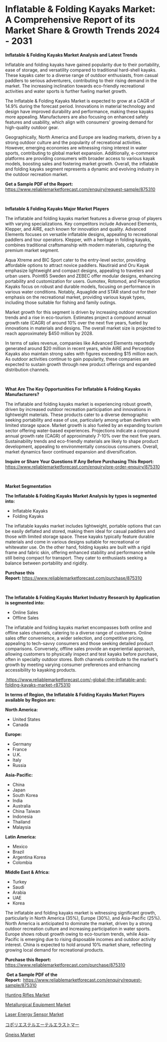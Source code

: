 <p><h1>Inflatable & Folding Kayaks Market: A Comprehensive Report of its Market Share & Growth Trends 2024 - 2031</h1></p><p><strong>Inflatable & Folding Kayaks Market Analysis and Latest Trends</strong></p>
<p><p>Inflatable and folding kayaks have gained popularity due to their portability, ease of storage, and versatility compared to traditional hard-shell kayaks. These kayaks cater to a diverse range of outdoor enthusiasts, from casual paddlers to serious adventurers, contributing to their rising demand in the market. The increasing inclination towards eco-friendly recreational activities and water sports is further fueling market growth.</p><p>The Inflatable & Folding Kayaks Market is expected to grow at a CAGR of 14.9% during the forecast period. Innovations in material technology and design have improved durability and performance, making these kayaks more appealing. Manufacturers are also focusing on enhanced safety features and usability, which align with consumers' growing demand for high-quality outdoor gear.</p><p>Geographically, North America and Europe are leading markets, driven by a strong outdoor culture and the popularity of recreational activities. However, emerging economies are witnessing rising interest in water sports, contributing to global market expansion. Additionally, e-commerce platforms are providing consumers with broader access to various kayak models, boosting sales and fostering market growth. Overall, the inflatable and folding kayaks segment represents a dynamic and evolving industry in the outdoor recreation market.</p></p>
<p><strong>Get a Sample PDF of the Report:&nbsp;</strong> <a href="https://www.reliablemarketforecast.com/enquiry/request-sample/875310">https://www.reliablemarketforecast.com/enquiry/request-sample/875310</a></p>
<p>&nbsp;</p>
<p><strong>Inflatable & Folding Kayaks Major Market Players</strong></p>
<p><p>The inflatable and folding kayaks market features a diverse group of players with varying specializations. Key competitors include Advanced Elements, Klepper, and AIRE, each known for innovation and quality. Advanced Elements focuses on versatile inflatable designs, appealing to recreational paddlers and tour operators. Klepper, with a heritage in folding kayaks, combines traditional craftsmanship with modern materials, capturing the premium market segment.</p><p>Aqua Xtreme and BIC Sport cater to the entry-level sector, providing affordable options to attract novice paddlers. Nautiraid and Oru Kayak emphasize lightweight and compact designs, appealing to travelers and urban users. Point65 Sweden and ZEBEC offer modular designs, enhancing portability and customization for users. Gumotex, Rotomod, and Perception Kayaks focus on robust and durable models, focusing on performance in various water conditions. Notably, Aquaglide and STAR stand out for their emphasis on the recreational market, providing various kayak types, including those suitable for fishing and family outings.</p><p>Market growth for this segment is driven by increasing outdoor recreation trends and a rise in eco-tourism. Estimates project a compound annual growth rate (CAGR) of around 10% over the next five years, fueled by innovations in materials and designs. The overall market size is projected to reach approximately $450 million by 2028.</p><p>In terms of sales revenue, companies like Advanced Elements reportedly generated around $20 million in recent years, while AIRE and Perception Kayaks also maintain strong sales with figures exceeding $15 million each. As outdoor activities continue to gain popularity, these companies are expected to sustain growth through new product offerings and expanded distribution channels.</p></p>
<p>&nbsp;</p>
<p><strong>What Are The Key Opportunities For Inflatable & Folding Kayaks Manufacturers?</strong></p>
<p><p>The inflatable and folding kayaks market is experiencing robust growth, driven by increased outdoor recreation participation and innovations in lightweight materials. These products cater to a diverse demographic seeking portability and ease of use, particularly among urban dwellers with limited storage space. Market growth is also fueled by an expanding tourism sector offering water-based experiences. Projections indicate a compound annual growth rate (CAGR) of approximately 7-10% over the next five years. Sustainability trends and eco-friendly materials are likely to shape product development, appealing to environmentally conscious consumers. Overall, market dynamics favor continued expansion and diversification.</p></p>
<p><strong>Inquire or Share Your Questions If Any Before Purchasing This Report:</strong> <a href="https://www.reliablemarketforecast.com/enquiry/pre-order-enquiry/875310">https://www.reliablemarketforecast.com/enquiry/pre-order-enquiry/875310</a></p>
<p>&nbsp;</p>
<p><strong>Market Segmentation</strong></p>
<p><strong>The Inflatable & Folding Kayaks Market Analysis by types is segmented into:</strong></p>
<p><ul><li>Inflatable Kayaks</li><li>Folding Kayaks</li></ul></p>
<p><p>The inflatable kayaks market includes lightweight, portable options that can be easily deflated and stored, making them ideal for casual paddlers and those with limited storage space. These kayaks typically feature durable materials and come in various designs suitable for recreational or whitewater use. On the other hand, folding kayaks are built with a rigid frame and fabric skin, offering enhanced stability and performance while still being compact for transport. They cater to enthusiasts seeking a balance between portability and rigidity.</p></p>
<p><strong>Purchase this Report:&nbsp;</strong><a href="https://www.reliablemarketforecast.com/purchase/875310">https://www.reliablemarketforecast.com/purchase/875310</a></p>
<p>&nbsp;</p>
<p><strong>The Inflatable & Folding Kayaks Market Industry Research by Application is segmented into:</strong></p>
<p><ul><li>Online Sales</li><li>Offline Sales</li></ul></p>
<p><p>The inflatable and folding kayaks market encompasses both online and offline sales channels, catering to a diverse range of customers. Online sales offer convenience, a wider selection, and competitive pricing, appealing to tech-savvy consumers and those seeking detailed product comparisons. Conversely, offline sales provide an experiential approach, allowing customers to physically inspect and test kayaks before purchase, often in specialty outdoor stores. Both channels contribute to the market's growth by meeting varying consumer preferences and enhancing accessibility to kayaking products.</p></p>
<p><a href="https://www.reliablemarketforecast.com/-global-the-inflatable-and-folding-kayaks-market-r875310">&nbsp;https://www.reliablemarketforecast.com/-global-the-inflatable-and-folding-kayaks-market-r875310</a></p>
<p><strong>In terms of Region, the Inflatable & Folding Kayaks Market Players available by Region are:</strong></p>
<p>
    <p> <strong> North America: </strong>
        <ul>
            <li>United States</li>
            <li>Canada</li>
        </ul>
        </p> 
    <p> <strong> Europe: </strong>
        <ul>
            <li>Germany</li>
            <li>France</li>
            <li>U.K.</li>
            <li>Italy</li>
            <li>Russia</li>
        </ul>
        </p> 
    <p> <strong> Asia-Pacific: </strong>
        <ul>
            <li>China</li>
            <li>Japan</li>
            <li>South Korea</li>
            <li>India</li>
            <li>Australia</li>
            <li>China Taiwan</li>
            <li>Indonesia</li>
            <li>Thailand</li>
            <li>Malaysia</li>
        </ul>
        </p> 
    <p> <strong> Latin America: </strong>
        <ul>
            <li>Mexico</li>
            <li>Brazil</li>
            <li>Argentina Korea</li>
            <li>Colombia</li>
        </ul>
        </p> 
    <p> <strong> Middle East & Africa: </strong>
        <ul>
            <li>Turkey</li>
            <li>Saudi</li>
            <li>Arabia</li>
            <li>UAE</li>
            <li>Korea</li>
        </ul>
    </p>
    </p>
<p><p>The inflatable and folding kayaks market is witnessing significant growth, particularly in North America (35%), Europe (30%), and Asia-Pacific (25%). North America is anticipated to dominate the market, driven by a strong outdoor recreation culture and increasing participation in water sports. Europe shows robust growth owing to eco-tourism trends, while Asia-Pacific is emerging due to rising disposable incomes and outdoor activity interest. China is expected to hold around 10% market share, reflecting growing local demand for recreational products.</p></p>
<p><strong>Purchase this Report: </strong><a href="https://www.reliablemarketforecast.com/purchase/875310">https://www.reliablemarketforecast.com/purchase/875310</a></p>
<p>&nbsp;<strong>Get a Sample PDF of the Report:&nbsp;&nbsp;</strong><a href="https://www.reliablemarketforecast.com/enquiry/request-sample/875310">https://www.reliablemarketforecast.com/enquiry/request-sample/875310</a></p>
<p><strong></strong></p>
<p><p><a href="https://github.com/dringals/Market-Research-Report-List-6/blob/main/hunting-rifles-market.md">Hunting Rifles Market</a></p><p><a href="https://www.linkedin.com/pulse/metallurgical-equipment-market-global-regional-analysis-ae8ic?trackingId=8d990mjfRW2UtdCVpOCG9w%3D%3D">Metallurgical Equipment Market</a></p><p><a href="https://medium.com/@avnhan99_20208/this-report-aims-to-deliver-an-in-depth-analysis-of-the-global-laser-energy-sensor-market-offering-508867e9e548">Laser Energy Sensor Market</a></p><p><a href="https://medium.com/@henriettemills1/co-polyester-ether-elastomer-market-%E3%81%AF-%E3%82%B3%E3%82%B9%E3%83%88%E7%AE%A1%E7%90%86%E3%81%A8%E5%8A%B9%E7%8E%87%E5%90%91%E4%B8%8A%E3%82%92%E5%84%AA%E5%85%88%E3%81%97%E3%81%BE%E3%81%99-%E3%81%95%E3%82%89%E3%81%AB-%E5%A0%B1%E5%91%8A%E6%9B%B8%E3%81%AF%E5%B8%82%E5%A0%B4%E3%81%AE%E9%9C%80%E8%A6%81%E9%9D%A2%E3%81%A8%E4%BE%9B%E7%B5%A6%E9%9D%A2%E3%81%AE%E4%B8%A1%E6%96%B9%E3%82%92%E3%82%AB%E3%83%90%E3%83%BC%E3%81%97%E3%81%A6%E3%81%84%E3%81%BE%E3%81%99-db87059df6ae">コポリエステルエーテルエラストマー</a></p><p><a href="https://issuu.com/reportprime-2/docs/gneiss-market-size-2030.pptx_271aacbf0df746">Gneiss Market</a></p></p>